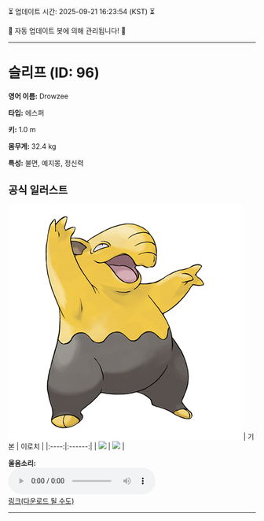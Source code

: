 
⏳ 업데이트 시간: 2025-09-21 16:23:54 (KST) ⏳

🤖 자동 업데이트 봇에 의해 관리됩니다! 🤖

---

# 슬리프 (ID: 96)
**영어 이름:** Drowzee

**타입:** 에스퍼

**키:** 1.0 m

**몸무게:** 32.4 kg

**특성:** 불면, 예지몽, 정신력

## 공식 일러스트
![](https://raw.githubusercontent.com/PokeAPI/sprites/master/sprites/pokemon/other/official-artwork/96.png)
| 기본 | 이로치 |
|:----:|:------:|
| <img src="http://play.pokemonshowdown.com/sprites/ani/drowzee.gif" width="200"> | <img src="http://play.pokemonshowdown.com/sprites/ani-shiny/drowzee.gif" width="200"> |

**울음소리:**<br><audio controls src="https://raw.githubusercontent.com/PokeAPI/cries/main/cries/pokemon/latest/96.ogg"></audio><br> [링크(다운로드 될 수도)](https://raw.githubusercontent.com/PokeAPI/cries/main/cries/pokemon/latest/96.ogg)


---

